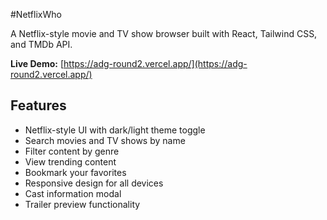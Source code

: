 #NetflixWho

A Netflix-style movie and TV show browser built with React, Tailwind CSS, and TMDb API.

**Live Demo:** [https://adg-round2.vercel.app/](https://adg-round2.vercel.app/)

## Features

- Netflix-style UI with dark/light theme toggle
- Search movies and TV shows by name
- Filter content by genre
- View trending content
- Bookmark your favorites
- Responsive design for all devices
- Cast information modal
- Trailer preview functionality

